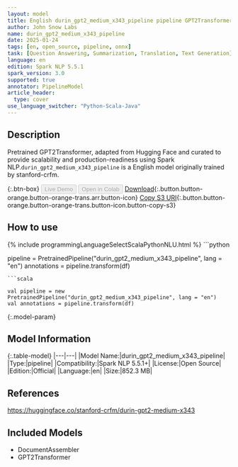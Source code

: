 ```yaml
---
layout: model
title: English durin_gpt2_medium_x343_pipeline pipeline GPT2Transformer from stanford-crfm
author: John Snow Labs
name: durin_gpt2_medium_x343_pipeline
date: 2025-01-24
tags: [en, open_source, pipeline, onnx]
task: [Question Answering, Summarization, Translation, Text Generation]
language: en
edition: Spark NLP 5.5.1
spark_version: 3.0
supported: true
annotator: PipelineModel
article_header:
  type: cover
use_language_switcher: "Python-Scala-Java"
---
```


## Description

Pretrained GPT2Transformer, adapted from Hugging Face and curated to provide scalability and production-readiness using Spark NLP.`durin_gpt2_medium_x343_pipeline` is a English model originally trained by stanford-crfm.

{:.btn-box}
<button class="button button-orange" disabled>Live Demo</button>
<button class="button button-orange" disabled>Open in Colab</button>
[Download](https://s3.amazonaws.com/auxdata.johnsnowlabs.com/public/models/durin_gpt2_medium_x343_pipeline_en_5.5.1_3.0_1737717120222.zip){:.button.button-orange.button-orange-trans.arr.button-icon}
[Copy S3 URI](s3://auxdata.johnsnowlabs.com/public/models/durin_gpt2_medium_x343_pipeline_en_5.5.1_3.0_1737717120222.zip){:.button.button-orange.button-orange-trans.button-icon.button-copy-s3}

## How to use



<div class="tabs-box" markdown="1">
{% include programmingLanguageSelectScalaPythonNLU.html %}
```python

pipeline = PretrainedPipeline("durin_gpt2_medium_x343_pipeline", lang = "en")
annotations =  pipeline.transform(df)   

```
```scala

val pipeline = new PretrainedPipeline("durin_gpt2_medium_x343_pipeline", lang = "en")
val annotations = pipeline.transform(df)

```
</div>

{:.model-param}
## Model Information

{:.table-model}
|---|---|
|Model Name:|durin_gpt2_medium_x343_pipeline|
|Type:|pipeline|
|Compatibility:|Spark NLP 5.5.1+|
|License:|Open Source|
|Edition:|Official|
|Language:|en|
|Size:|852.3 MB|

## References

https://huggingface.co/stanford-crfm/durin-gpt2-medium-x343

## Included Models

- DocumentAssembler
- GPT2Transformer